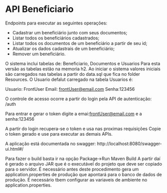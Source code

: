 # API Beneficiario

Endpoints para executar as seguintes operações:
- Cadastrar um beneficiário junto com seus documentos;
- Listar todos os beneficiários cadastrados;
- Listar todos os documentos de um beneficiário a partir de seu id;
- Atualizar os dados cadastrais de um beneficiário;
- Remover um beneficiário.

O sistema inclui tabelas de: Beneficiario, Documentos e Usuarios
Para esta versão as tabelas estão na memoria h2.
Ao iniciar o sistema valores iniciais são carregados nas tabelas a partir do 
data.sql que fica no folder Resources.
O Usuario defalut carregado na tabela Usuarios é:

Usuario: FrontUser
Email: frontUser@email.com
Senha:123456

O controle de acesso ocorre a partir do login pela API de autenticação:
/auth

Para entrar e gerar o token digite a emai:frontUser@email.com e a senha:123456

A partir do login recupera-se o token e usa nas proximas requisições
Copie o token gerado e use para executar as demais APIs.

A aplicação está documentada no swagger:
http://localhost:8080/swagger-ui.html#/

Para fazer o build basta ir na opção Package->Run Maven Build
A partir daí é gerado o arquivo JAR que é o executável do projeto que 
deve ser copiado para o servidor.
É necessário antes deste procedimento gera um application.properties de produção
que apontará para o banco de dados de produção. É necessário tbem configurar as variaveis 
de ambiente no application.properties.

 

 